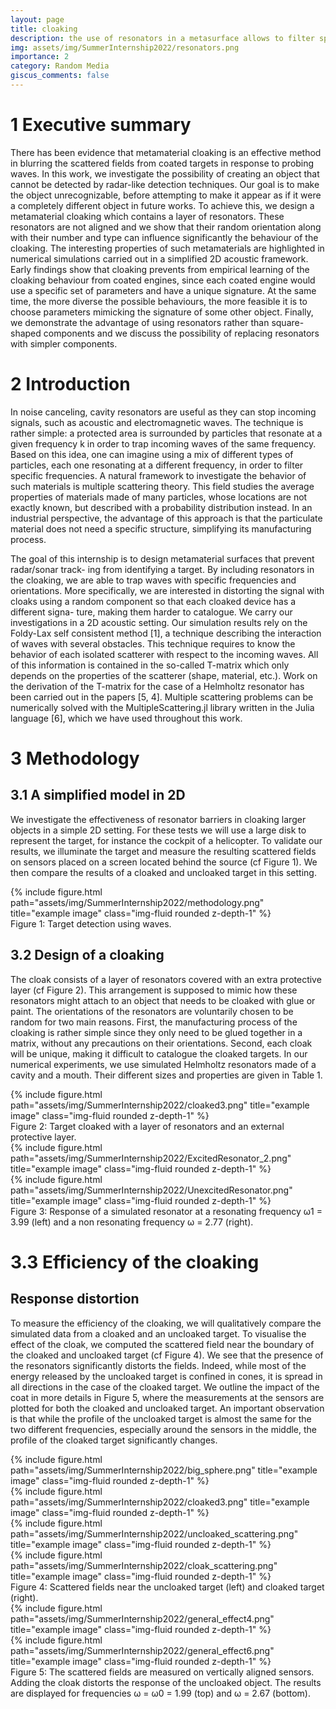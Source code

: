 ```yaml
---
layout: page
title: cloaking
description: the use of resonators in a metasurface allows to filter specific frequencies. This project was supported by dstl.
img: assets/img/SummerInternship2022/resonators.png
importance: 2
category: Random Media
giscus_comments: false
---
```




# 1 Executive summary

There has been evidence that metamaterial cloaking is an effective method in blurring the
scattered fields from coated targets in response to probing waves. In this work, we investigate
the possibility of creating an object that cannot be detected by radar-like detection techniques.
Our goal is to make the object unrecognizable, before attempting to make it appear as if it were
a completely different object in future works. To achieve this, we design a metamaterial cloaking
which contains a layer of resonators. These resonators are not aligned and we show that their
random orientation along with their number and type can influence significantly the behaviour
of the cloaking. The interesting properties of such metamaterials are highlighted in numerical
simulations carried out in a simplified 2D acoustic framework. Early findings show that cloaking
prevents from empirical learning of the cloaking behaviour from coated engines, since each coated
engine would use a specific set of parameters and have a unique signature. At the same time,
the more diverse the possible behaviours, the more feasible it is to choose parameters mimicking
the signature of some other object. Finally, we demonstrate the advantage of using resonators
rather than square-shaped components and we discuss the possibility of replacing resonators
with simpler components.

# 2 Introduction

In noise canceling, cavity resonators are useful as they can stop incoming signals, such as acoustic
and electromagnetic waves. The technique is rather simple: a protected area is surrounded by
particles that resonate at a given frequency k in order to trap incoming waves of the same
frequency. Based on this idea, one can imagine using a mix of different types of particles, each
one resonating at a different frequency, in order to filter specific frequencies. A natural framework to investigate the behavior of such materials is multiple scattering theory. This field studies the average properties of materials made of many particles, whose locations are not exactly known,
but described with a probability distribution instead. In an industrial perspective, the advantage
of this approach is that the particulate material does not need a specific structure, simplifying
its manufacturing process.

The goal of this internship is to design metamaterial surfaces that prevent radar/sonar track-
ing from identifying a target. By including resonators in the cloaking, we are able to trap waves
with specific frequencies and orientations. More specifically, we are interested in distorting the
signal with cloaks using a random component so that each cloaked device has a different signa-
ture, making them harder to catalogue. We carry our investigations in a 2D acoustic setting.
Our simulation results rely on the Foldy-Lax self consistent method [1], a technique describing
the interaction of waves with several obstacles. This technique requires to know the behavior of
each isolated scatterer with respect to the incoming waves. All of this information is contained
in the so-called T-matrix which only depends on the properties of the scatterer (shape, material,
etc.). Work on the derivation of the T-matrix for the case of a Helmholtz resonator has been
carried out in the papers [5, 4]. Multiple scattering problems can be numerically solved with the
MultipleScattering.jl library written in the Julia language [6], which we have used throughout
this work.


# 3 Methodology
## 3.1 A simplified model in 2D

We investigate the effectiveness of resonator barriers in cloaking larger objects in a simple 2D
setting. For these tests we will use a large disk to represent the target, for instance the cockpit
of a helicopter. To validate our results, we illuminate the target and measure the resulting
scattered fields on sensors placed on a screen located behind the source (cf Figure 1). We then
compare the results of a cloaked and uncloaked target in this setting.

<div class="row">
    <div class="col-sm mt-3 mt-md-0">
        {% include figure.html path="assets/img/SummerInternship2022/methodology.png" title="example image" class="img-fluid rounded z-depth-1" %}
    </div>
</div>
<div class="caption">
    Figure 1: Target detection using waves.
</div>


## 3.2 Design of a cloaking

The cloak consists of a layer of resonators covered with an extra protective layer (cf Figure 2).
This arrangement is supposed to mimic how these resonators might attach to an object that
needs to be cloaked with glue or paint. The orientations of the resonators are voluntarily chosen
to be random for two main reasons. First, the manufacturing process of the cloaking is rather
simple since they only need to be glued together in a matrix, without any precautions on their
orientations. Second, each cloak will be unique, making it difficult to catalogue the cloaked
targets. In our numerical experiments, we use simulated Helmholtz resonators made of a cavity
and a mouth. Their different sizes and properties are given in Table 1.

<div class="row ">
    <div class="col-sm mt-3 mt-md-0">
        {% include figure.html path="assets/img/SummerInternship2022/cloaked3.png" title="example image" class="img-fluid rounded z-depth-1" %}
    </div>
</div>
<div class="caption">
    Figure 2: Target cloaked with a layer of resonators and an external protective layer.
</div>

<div class="row">
    <div class="col-sm mt-3 mt-md-0">
        {% include figure.html path="assets/img/SummerInternship2022/ExcitedResonator_2.png" title="example image" class="img-fluid rounded z-depth-1" %}
    </div>
    <div class="col-sm mt-3 mt-md-0">
        {% include figure.html path="assets/img/SummerInternship2022/UnexcitedResonator.png" title="example image" class="img-fluid rounded z-depth-1" %}
    </div>
</div>
<div class="caption">
Figure 3: Response of a simulated resonator at a resonating frequency ω1 = 3.99 (left) and a non
resonating frequency ω = 2.77 (right).
</div>


# 3.3 Efficiency of the cloaking
## Response distortion
To measure the efficiency of the cloaking, we will qualitatively compare the simulated data
from a cloaked and an uncloaked target. To visualise the effect of the cloak, we computed the
scattered field near the boundary of the cloaked and uncloaked target (cf Figure 4). We see
that the presence of the resonators significantly distorts the fields. Indeed, while most of the
energy released by the uncloaked target is confined in cones, it is spread in all directions in the
case of the cloaked target. We outline the impact of the coat in more details in Figure 5, where
the measurements at the sensors are plotted for both the cloaked and uncloaked target. An
important observation is that while the profile of the uncloaked target is almost the same for the
two different frequencies, especially around the sensors in the middle, the profile of the cloaked
target significantly changes.

<div class="row">
    <div class="col-sm mt-3 mt-md-0">
        {% include figure.html path="assets/img/SummerInternship2022/big_sphere.png" title="example image" class="img-fluid rounded z-depth-1" %}
    </div>
    <div class="col-sm mt-3 mt-md-0">
        {% include figure.html path="assets/img/SummerInternship2022/cloaked3.png" title="example image" class="img-fluid rounded z-depth-1" %}
    </div>
</div>
<div class="row">
    <div class="col-sm mt-3 mt-md-0">
        {% include figure.html path="assets/img/SummerInternship2022/uncloaked_scattering.png" title="example image" class="img-fluid rounded z-depth-1" %}
    </div>
    <div class="col-sm mt-3 mt-md-0">
        {% include figure.html path="assets/img/SummerInternship2022/cloak_scattering.png" title="example image" class="img-fluid rounded z-depth-1" %}
    </div>
</div>
<div class="caption">
Figure 4: Scattered fields near the uncloaked target (left) and cloaked target (right).
</div>

<div class="row">
    <div class="col-sm mt-3 mt-md-0">
        {% include figure.html path="assets/img/SummerInternship2022/general_effect4.png" title="example image" class="img-fluid rounded z-depth-1" %}
    </div>
    <div class="col-sm mt-3 mt-md-0">
        {% include figure.html path="assets/img/SummerInternship2022/general_effect6.png" title="example image" class="img-fluid rounded z-depth-1" %}
    </div>
</div>
<div class="caption">
Figure 5: The scattered fields are measured on vertically aligned sensors. Adding the cloak distorts the response of the uncloaked object. The results are displayed for frequencies ω = ω0 = 1.99 (top) and ω = 2.67 (bottom).
</div>